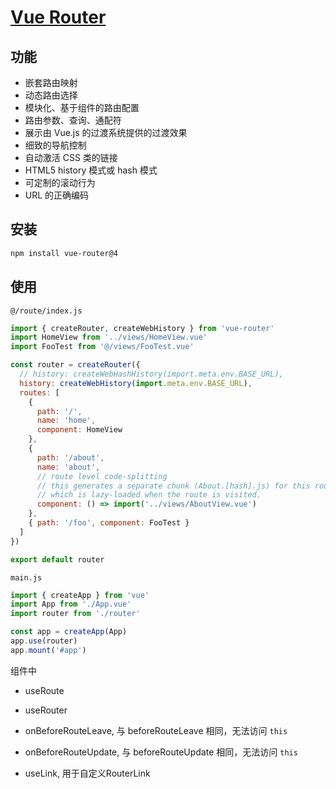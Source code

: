 # [Vue Router](https://router.vuejs.org/)

## 功能
* 嵌套路由映射
* 动态路由选择
* 模块化、基于组件的路由配置
* 路由参数、查询、通配符
* 展示由 Vue.js 的过渡系统提供的过渡效果
* 细致的导航控制
* 自动激活 CSS 类的链接
* HTML5 history 模式或 hash 模式
* 可定制的滚动行为
* URL 的正确编码

## 安装

```bash
npm install vue-router@4
```

## 使用

`@/route/index.js`

```js
import { createRouter, createWebHistory } from 'vue-router'
import HomeView from '../views/HomeView.vue'
import FooTest from '@/views/FooTest.vue'

const router = createRouter({
  // history: createWebHashHistory(import.meta.env.BASE_URL),
  history: createWebHistory(import.meta.env.BASE_URL),
  routes: [
    {
      path: '/',
      name: 'home',
      component: HomeView
    },
    {
      path: '/about',
      name: 'about',
      // route level code-splitting
      // this generates a separate chunk (About.[hash].js) for this route
      // which is lazy-loaded when the route is visited.
      component: () => import('../views/AboutView.vue')
    },
    { path: '/foo', component: FooTest }
  ]
})

export default router
```

`main.js`

```js
import { createApp } from 'vue'
import App from './App.vue'
import router from './router'

const app = createApp(App)
app.use(router)
app.mount('#app')
```

组件中

* useRoute
* useRouter
* onBeforeRouteLeave, 与 beforeRouteLeave 相同，无法访问 `this`
* onBeforeRouteUpdate, 与 beforeRouteUpdate 相同，无法访问 `this`

* useLink, 用于自定义RouterLink


